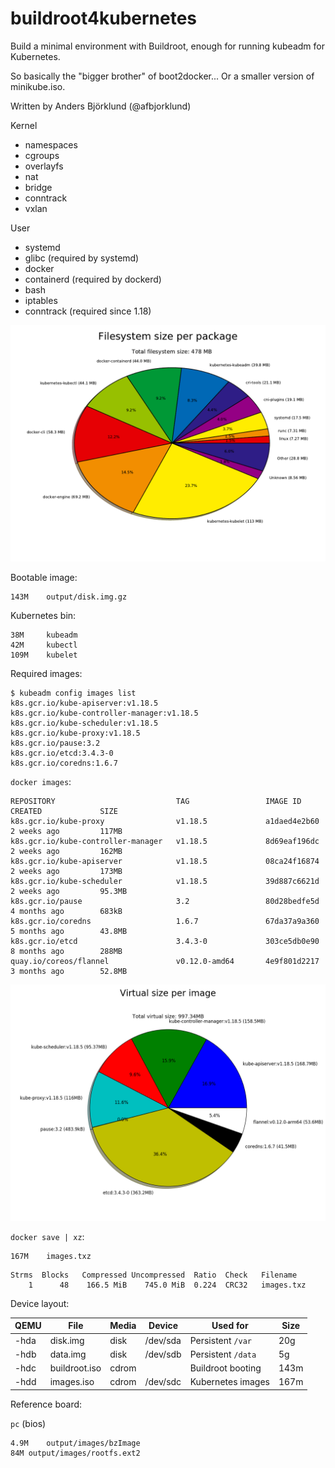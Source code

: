 buildroot4kubernetes
====================

Build a minimal environment with Buildroot, enough for running kubeadm for Kubernetes.

So basically the "bigger brother" of boot2docker... Or a smaller version of minikube.iso.

Written by Anders Björklund (@afbjorklund)


Kernel
* namespaces
* cgroups
* overlayfs
* nat
* bridge
* conntrack
* vxlan

User
* systemd
* glibc (required by systemd)
* docker
* containerd (required by dockerd)
* bash
* iptables
* conntrack (required since 1.18)


![graph size](graph-size.png)

Bootable image:

```
143M	output/disk.img.gz
```

Kubernetes bin:

```
38M     kubeadm
42M     kubectl
109M    kubelet
```

Required images:

```console
$ kubeadm config images list
k8s.gcr.io/kube-apiserver:v1.18.5
k8s.gcr.io/kube-controller-manager:v1.18.5
k8s.gcr.io/kube-scheduler:v1.18.5
k8s.gcr.io/kube-proxy:v1.18.5
k8s.gcr.io/pause:3.2
k8s.gcr.io/etcd:3.4.3-0
k8s.gcr.io/coredns:1.6.7
```

`docker images`:

```
REPOSITORY                           TAG                 IMAGE ID            CREATED             SIZE
k8s.gcr.io/kube-proxy                v1.18.5             a1daed4e2b60        2 weeks ago         117MB
k8s.gcr.io/kube-controller-manager   v1.18.5             8d69eaf196dc        2 weeks ago         162MB
k8s.gcr.io/kube-apiserver            v1.18.5             08ca24f16874        2 weeks ago         173MB
k8s.gcr.io/kube-scheduler            v1.18.5             39d887c6621d        2 weeks ago         95.3MB
k8s.gcr.io/pause                     3.2                 80d28bedfe5d        4 months ago        683kB
k8s.gcr.io/coredns                   1.6.7               67da37a9a360        5 months ago        43.8MB
k8s.gcr.io/etcd                      3.4.3-0             303ce5db0e90        8 months ago        288MB
quay.io/coreos/flannel               v0.12.0-amd64       4e9f801d2217        3 months ago        52.8MB
```

![image size](image-size.png)

`docker save | xz`:

```
167M	images.txz
```

```
Strms  Blocks   Compressed Uncompressed  Ratio  Check   Filename
    1      48    166.5 MiB    745.0 MiB  0.224  CRC32   images.txz
```

Device layout:

| QEMU | File          | Media | Device   | Used for          | Size |
| ---- | ------------- | ----- | -------- | ----------------- | ---- |
| -hda | disk.img      | disk  | /dev/sda | Persistent `/var` |  20g |
| -hdb | data.img      | disk  | /dev/sdb | Persistent `/data`|   5g |
| -hdc | buildroot.iso | cdrom |          | Buildroot booting | 143m |
| -hdd | images.iso    | cdrom | /dev/sdc | Kubernetes images | 167m |

Reference board:

`pc` (bios)

```
4.9M	output/images/bzImage
84M	output/images/rootfs.ext2
```
